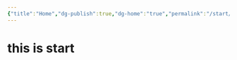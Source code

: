 ```yaml
---
{"title":"Home","dg-publish":true,"dg-home":"true","permalink":"/start/","tags":["gardenEntry"],"dgPassFrontmatter":true}
---
```


# this is start

